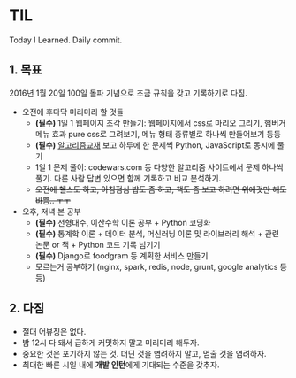 # TIL
Today I Learned. Daily commit.

## 1. 목표

2016년 1월 20일 100일 돌파 기념으로 조금 규칙을 갖고 기록하기로 다짐.

- 오전에 후다닥 미리미리 할 것들
    + **(필수)** 1일 1 웹페이지 조각 만들기: 웹페이지에서 css로 마리오 그리기, 햄버거 메뉴 효과 pure css로 그려보기, 메뉴 형태 종류별로 하나씩 만들어보기 등등
    + **(필수)** [알고리즘교재](http://www.yes24.com/24/Goods/8006522?Acode=101) 보고 하루에 한 문제씩 Python, JavaScript로 동시에 풀기
    + 1일 1 문제 풀이: codewars.com 등 다양한 알고리즘 사이트에서 문제 하나씩 풀기. 다른 사람 답변 있으면 함께 기록하고 비교 분석하기.
    + ~~오전에 헬스도 하고, 아침점심 밥도 좀 하고, 책도 좀 보고 하려면 위에것만 해도 바쁨.. ㅜㅜ~~
- 오후, 저녁 본 공부
    + **(필수)** 선형대수, 이산수학 이론 공부 + Python 코딩화
    + **(필수)** 통계학 이론 + 데이터 분석, 머신러닝 이론 및 라이브러리 해석 + 관련 논문 or 책 + Python 코드 기록 넘기기
    + **(필수)** Django로 foodgram 등 계획한 서비스 만들기
    + 모르는거 공부하기 (nginx, spark, redis, node, grunt, google analytics 등등)

## 2. 다짐

- 절대 어뷰징은 없다.
- 밤 12시 다 돼서 급하게 커밋하지 말고 미리미리 해두자.
- 중요한 것은 포기하지 않는 것. 더딘 것을 염려하지 말고, 멈출 것을 염려하자.
- 최대한 빠른 시일 내에 **개발 인턴**에게 기대되는 수준을 갖추자.
